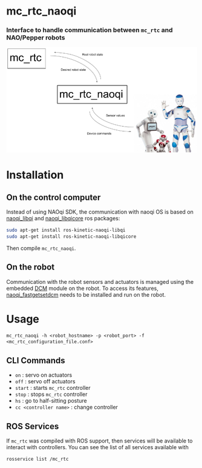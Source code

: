 # mc_rtc_naoqi

### Interface to handle communication between `mc_rtc` and NAO/Pepper robots

![mc_rtc_naoqi](doc/mc_rtc_naoqi.png "mc_rtc_naoqi interface")


# Installation

## On the control computer

Instead of using NAOqi SDK, the communication with naoqi OS is based on [naoqi_libqi](http://wiki.ros.org/naoqi_libqi) and [naoqi_libqicore](http://wiki.ros.org/naoqi_libqicore) ros packages:

```sh
sudo apt-get install ros-kinetic-naoqi-libqi
sudo apt-get install ros-kinetic-naoqi-libqicore
```

Then compile `mc_rtc_naoqi`.


## On the robot

Communication with the robot sensors and actuators is managed using the embedded [DCM](http://doc.aldebaran.com/2-1/naoqi/sensors/dcm.html) module on the robot.
To access its features, [naoqi_fastgetsetdcm](https://gite.lirmm.fr/softbankrobotics/naoqi_fastgetsetdcm) needs to be installed and run on the robot.

# Usage

```
mc_rtc_naoqi -h <robot_hostname> -p <robot_port> -f <mc_rtc_configuration_file.conf>
```

## CLI Commands

- `on` : servo on actuators
- `off` : servo off actuators
- `start` : starts `mc_rtc` controller
- `stop` : stops `mc_rtc` controller
- `hs` : go to half-sitting posture
- `cc <controller name>` : change controller

## ROS Services

If `mc_rtc` was compiled with ROS support, then services will be available to interact with controllers. You can see the list of all services available with

```sh
rosservice list /mc_rtc
```
